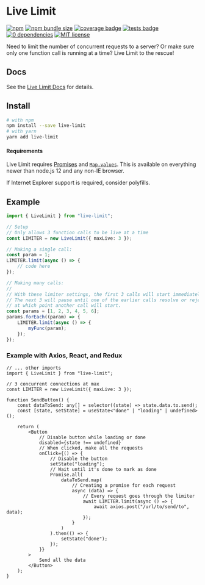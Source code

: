 # Live Limit

[![npm](https://img.shields.io/npm/v/live-limit)](https://www.npmjs.com/package/live-limit) [![npm bundle size](https://img.shields.io/bundlephobia/minzip/live-limit)](https://bundlephobia.com/package/live-limit@1.0.0) [![coverage badge](https://img.shields.io/codecov/c/github/SeriousBug/live-limit)](https://app.codecov.io/gh/SeriousBug/live-limit) [![tests badge](https://img.shields.io/github/actions/workflow/status/SeriousBug/live-limit/test.yml?label=tests&branch=main)](https://github.com/SeriousBug/live-limit/actions/workflows/test.yml) [![0 dependencies](https://img.shields.io/badge/dependencies-0-success)](https://www.npmjs.com/package/live-limit) [![MIT license](https://img.shields.io/npm/l/live-limit)](https://github.com/SeriousBug/live-limit/blob/main/LICENSE)

Need to limit the number of concurrent requests to a server? Or make sure only one function call is running at a time?
Live Limit to the rescue!

## Docs

See the [Live Limit Docs](https://seriousbug.github.io/live-limit/) for details.

## Install

```sh
# with npm
npm install --save live-limit
# with yarn
yarn add live-limit
```

#### Requirements

Live Limit requires [Promises](https://developer.mozilla.org/en-US/docs/Web/JavaScript/Reference/Global_Objects/Promise#browser_compatibility) and [`Map.values`](https://developer.mozilla.org/en-US/docs/Web/JavaScript/Reference/Global_Objects/Map/values#browser_compatibility). This is available on everything newer than node.js 12 and any non-IE browser.

If Internet Explorer support is required, consider polyfills.

## Example

```ts
import { LiveLimit } from "live-limit";

// Setup
// Only allows 3 function calls to be live at a time
const LIMITER = new LiveLimit({ maxLive: 3 });

// Making a single call:
const param = 1;
LIMITER.limit(async () => {
    // code here
});

// Making many calls:
//
// With these limiter settings, the first 3 calls will start immediately.
// The next 3 will pause until one of the earlier calls resolve or reject,
// at which point another call will start.
const params = [1, 2, 3, 4, 5, 6];
params.forEach((param) => {
    LIMITER.limit(async () => {
        myFunc(param);
    });
});
```

### Example with Axios, React, and Redux

```tsx
// ... other imports
import { LiveLimit } from "live-limit";

// 3 concurrent connections at max
const LIMITER = new LiveLimit({ maxLive: 3 });

function SendButton() {
    const dataToSend: any[] = selector((state) => state.data.to.send);
    const [state, setState] = useState<"done" | "loading" | undefined>();

    return (
        <Button
            // Disable button while loading or done
            disabled={state !== undefined}
            // When clicked, make all the requests
            onClick={() => {
                // Disable the button
                setState("loading");
                // Wait until it's done to mark as done
                Promise.all(
                    dataToSend.map(
                        // Creating a promise for each request
                        async (data) => {
                            // Every request goes through the limiter
                            await LIMITER.limit(async () => {
                                await axios.post("/url/to/send/to", data);
                            });
                        }
                    )
                ).then(() => {
                    setState("done");
                });
            }}
        >
            Send all the data
        </Button>
    );
}
```
